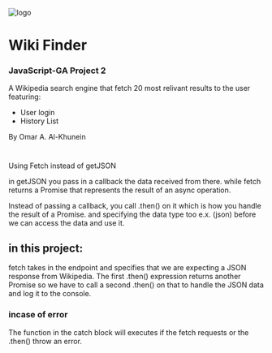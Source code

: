 ![logo](omazdex.github.com/JSD-Project2/blob/master/logo2.png)
# Wiki Finder
### JavaScript-GA Project 2

A Wikipedia search engine that fetch 20 most relivant results to the user
 featuring:
* User login
* History List

 By Omar A. Al-Khunein

#

Using Fetch instead of getJSON

in getJSON you pass in a callback the data received from there.
while fetch returns a Promise 
that represents the result of an async operation.

Instead of passing a callback, you call .then() on it which is how you handle the result of a Promise. 
and specifying the data type too e.x. (json) before we can access the data and use it.

## in this project:
fetch takes in the endpoint and specifies that we are expecting a JSON response from Wikipedia. 
The first .then() expression returns another Promise so we have to call a second .then() on that 
to handle the JSON data and log it to the console.

### incase of error
The function in the catch block will executes if the fetch requests or the .then() throw an error.
